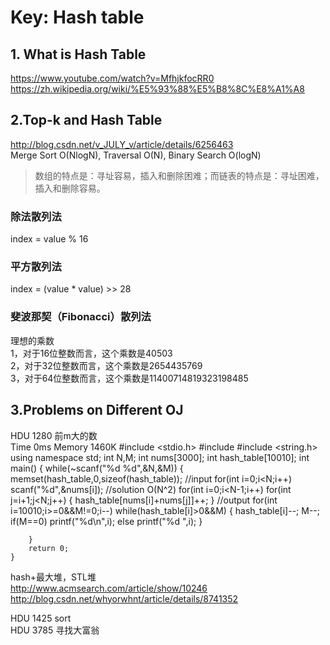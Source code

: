 # Key: Hash table  

## 1. What is Hash Table  
https://www.youtube.com/watch?v=MfhjkfocRR0  
https://zh.wikipedia.org/wiki/%E5%93%88%E5%B8%8C%E8%A1%A8

## 2.Top-k and Hash Table
http://blog.csdn.net/v_JULY_v/article/details/6256463  
Merge Sort O(NlogN), Traversal O(N), Binary Search O(logN)  
>数组的特点是：寻址容易，插入和删除困难；而链表的特点是：寻址困难，插入和删除容易。  

### 除法散列法
index = value % 16  
### 平方散列法
index = (value * value) >> 28  
### 斐波那契（Fibonacci）散列法  
理想的乘数  
1，对于16位整数而言，这个乘数是40503  
2，对于32位整数而言，这个乘数是2654435769   
3，对于64位整数而言，这个乘数是11400714819323198485  

## 3.Problems on Different OJ
HDU 1280 前m大的数  
Time 0ms Memory 1460K
    #include <stdio.h>
    #include <map>
    #include <string.h>
    using namespace std;
    int N,M;
    int nums[3000];
    int hash_table[10010];
    int main()
    {
        while(~scanf("%d %d",&N,&M))
        {
            memset(hash_table,0,sizeof(hash_table));
            //input
            for(int i=0;i<N;i++)
                scanf("%d",&nums[i]);
            //solution O(N^2)
            for(int i=0;i<N-1;i++)
                for(int j=i+1;j<N;j++)
                {
                    hash_table[nums[i]+nums[j]]++;
                }
            //output
            for(int i=10010;i>=0&&M!=0;i--)
                while(hash_table[i]>0&&M)
                {
                    hash_table[i]--;
                    M--;
                    if(M==0)
                        printf("%d\n",i);
                    else
                        printf("%d ",i);
                }

        }
        return 0;
    }  
hash+最大堆，STL堆  
http://www.acmsearch.com/article/show/10246  
http://blog.csdn.net/whyorwhnt/article/details/8741352

HDU 1425 sort  
HDU 3785 寻找大富翁  

